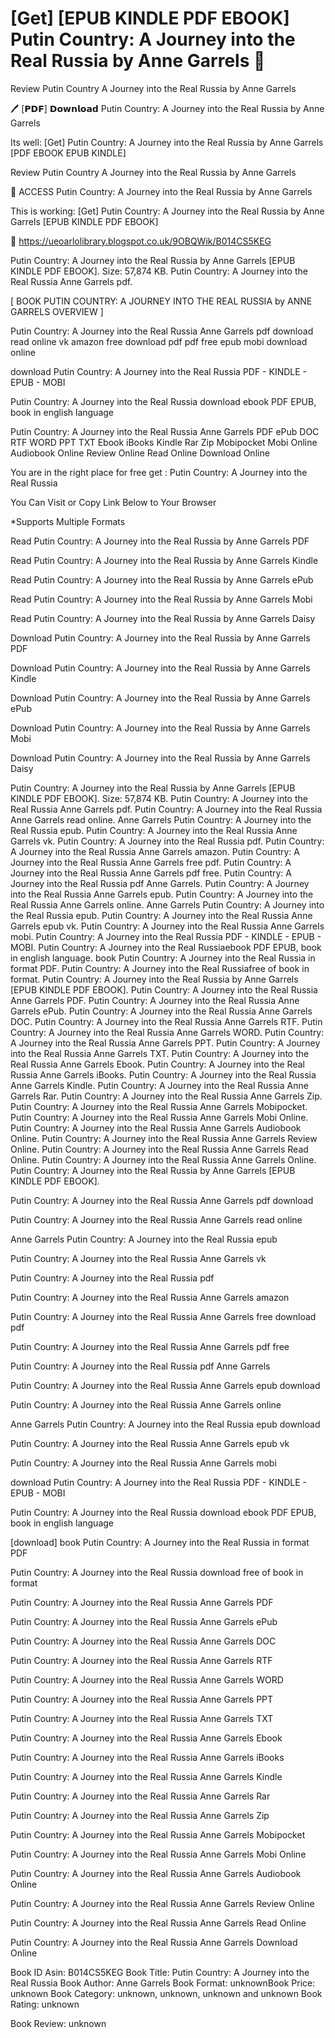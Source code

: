 # [Get] [EPUB KINDLE PDF EBOOK] Putin Country: A Journey into the Real Russia by  Anne Garrels 📑
Review Putin Country A Journey into the Real Russia by Anne Garrels

🖊️ [𝗣𝗗𝗙] 𝗗𝗼𝘄𝗻𝗹𝗼𝗮𝗱 Putin Country: A Journey into the Real Russia by Anne Garrels

Its well: [Get] Putin Country: A Journey into the Real Russia by Anne Garrels [PDF EBOOK EPUB KINDLE]


Review Putin Country A Journey into the Real Russia by Anne Garrels

📑 ACCESS Putin Country: A Journey into the Real Russia by Anne Garrels

This is working: [Get] Putin Country: A Journey into the Real Russia by Anne Garrels [EPUB KINDLE PDF EBOOK]



🌟 https://ueoarlolibrary.blogspot.co.uk/9OBQWik/B014CS5KEG



Putin Country: A Journey into the Real Russia by Anne Garrels [EPUB KINDLE PDF EBOOK]. Size: 57,874 KB. Putin Country: A Journey into the Real Russia Anne Garrels pdf.

[ BOOK PUTIN COUNTRY: A JOURNEY INTO THE REAL RUSSIA by ANNE GARRELS OVERVIEW ]

Putin Country: A Journey into the Real Russia Anne Garrels pdf download read online vk amazon free download pdf pdf free epub mobi download online

download Putin Country: A Journey into the Real Russia PDF - KINDLE - EPUB - MOBI

Putin Country: A Journey into the Real Russia download ebook PDF EPUB, book in english language

Putin Country: A Journey into the Real Russia Anne Garrels PDF ePub DOC RTF WORD PPT TXT Ebook iBooks Kindle Rar Zip Mobipocket Mobi Online Audiobook Online Review Online Read Online Download Online

You are in the right place for free get : Putin Country: A Journey into the Real Russia

You Can Visit or Copy Link Below to Your Browser

*Supports Multiple Formats

Read Putin Country: A Journey into the Real Russia by Anne Garrels PDF

Read Putin Country: A Journey into the Real Russia by Anne Garrels Kindle

Read Putin Country: A Journey into the Real Russia by Anne Garrels ePub

Read Putin Country: A Journey into the Real Russia by Anne Garrels Mobi

Read Putin Country: A Journey into the Real Russia by Anne Garrels Daisy

Download Putin Country: A Journey into the Real Russia by Anne Garrels PDF

Download Putin Country: A Journey into the Real Russia by Anne Garrels Kindle

Download Putin Country: A Journey into the Real Russia by Anne Garrels ePub

Download Putin Country: A Journey into the Real Russia by Anne Garrels Mobi

Download Putin Country: A Journey into the Real Russia by Anne Garrels Daisy

Putin Country: A Journey into the Real Russia by Anne Garrels [EPUB KINDLE PDF EBOOK]. Size: 57,874 KB. Putin Country: A Journey into the Real Russia Anne Garrels pdf. Putin Country: A Journey into the Real Russia Anne Garrels read online. Anne Garrels Putin Country: A Journey into the Real Russia epub. Putin Country: A Journey into the Real Russia Anne Garrels vk. Putin Country: A Journey into the Real Russia pdf. Putin Country: A Journey into the Real Russia Anne Garrels amazon. Putin Country: A Journey into the Real Russia Anne Garrels free pdf. Putin Country: A Journey into the Real Russia Anne Garrels pdf free. Putin Country: A Journey into the Real Russia pdf Anne Garrels. Putin Country: A Journey into the Real Russia Anne Garrels epub. Putin Country: A Journey into the Real Russia Anne Garrels online. Anne Garrels Putin Country: A Journey into the Real Russia epub. Putin Country: A Journey into the Real Russia Anne Garrels epub vk. Putin Country: A Journey into the Real Russia Anne Garrels mobi. Putin Country: A Journey into the Real Russia PDF - KINDLE - EPUB - MOBI. Putin Country: A Journey into the Real Russiaebook PDF EPUB, book in english language. book Putin Country: A Journey into the Real Russia in format PDF. Putin Country: A Journey into the Real Russiafree of book in format. Putin Country: A Journey into the Real Russia by Anne Garrels [EPUB KINDLE PDF EBOOK]. Putin Country: A Journey into the Real Russia Anne Garrels PDF. Putin Country: A Journey into the Real Russia Anne Garrels ePub. Putin Country: A Journey into the Real Russia Anne Garrels DOC. Putin Country: A Journey into the Real Russia Anne Garrels RTF. Putin Country: A Journey into the Real Russia Anne Garrels WORD. Putin Country: A Journey into the Real Russia Anne Garrels PPT. Putin Country: A Journey into the Real Russia Anne Garrels TXT. Putin Country: A Journey into the Real Russia Anne Garrels Ebook. Putin Country: A Journey into the Real Russia Anne Garrels iBooks. Putin Country: A Journey into the Real Russia Anne Garrels Kindle. Putin Country: A Journey into the Real Russia Anne Garrels Rar. Putin Country: A Journey into the Real Russia Anne Garrels Zip. Putin Country: A Journey into the Real Russia Anne Garrels Mobipocket. Putin Country: A Journey into the Real Russia Anne Garrels Mobi Online. Putin Country: A Journey into the Real Russia Anne Garrels Audiobook Online. Putin Country: A Journey into the Real Russia Anne Garrels Review Online. Putin Country: A Journey into the Real Russia Anne Garrels Read Online. Putin Country: A Journey into the Real Russia Anne Garrels Online. Putin Country: A Journey into the Real Russia by Anne Garrels [EPUB KINDLE PDF EBOOK].

Putin Country: A Journey into the Real Russia Anne Garrels pdf download

Putin Country: A Journey into the Real Russia Anne Garrels read online

Anne Garrels Putin Country: A Journey into the Real Russia epub

Putin Country: A Journey into the Real Russia Anne Garrels vk

Putin Country: A Journey into the Real Russia pdf

Putin Country: A Journey into the Real Russia Anne Garrels amazon

Putin Country: A Journey into the Real Russia Anne Garrels free download pdf

Putin Country: A Journey into the Real Russia Anne Garrels pdf free

Putin Country: A Journey into the Real Russia pdf Anne Garrels

Putin Country: A Journey into the Real Russia Anne Garrels epub download

Putin Country: A Journey into the Real Russia Anne Garrels online

Anne Garrels Putin Country: A Journey into the Real Russia epub download

Putin Country: A Journey into the Real Russia Anne Garrels epub vk

Putin Country: A Journey into the Real Russia Anne Garrels mobi

download Putin Country: A Journey into the Real Russia PDF - KINDLE - EPUB - MOBI

Putin Country: A Journey into the Real Russia download ebook PDF EPUB, book in english language

[download] book Putin Country: A Journey into the Real Russia in format PDF

Putin Country: A Journey into the Real Russia download free of book in format

Putin Country: A Journey into the Real Russia Anne Garrels PDF

Putin Country: A Journey into the Real Russia Anne Garrels ePub

Putin Country: A Journey into the Real Russia Anne Garrels DOC

Putin Country: A Journey into the Real Russia Anne Garrels RTF

Putin Country: A Journey into the Real Russia Anne Garrels WORD

Putin Country: A Journey into the Real Russia Anne Garrels PPT

Putin Country: A Journey into the Real Russia Anne Garrels TXT

Putin Country: A Journey into the Real Russia Anne Garrels Ebook

Putin Country: A Journey into the Real Russia Anne Garrels iBooks

Putin Country: A Journey into the Real Russia Anne Garrels Kindle

Putin Country: A Journey into the Real Russia Anne Garrels Rar

Putin Country: A Journey into the Real Russia Anne Garrels Zip

Putin Country: A Journey into the Real Russia Anne Garrels Mobipocket

Putin Country: A Journey into the Real Russia Anne Garrels Mobi Online

Putin Country: A Journey into the Real Russia Anne Garrels Audiobook Online

Putin Country: A Journey into the Real Russia Anne Garrels Review Online

Putin Country: A Journey into the Real Russia Anne Garrels Read Online

Putin Country: A Journey into the Real Russia Anne Garrels Download Online

Book ID Asin: B014CS5KEG
Book Title: Putin Country: A Journey into the Real Russia
Book Author: Anne Garrels
Book Format: unknownBook Price: unknown
Book Category: unknown, unknown, unknown and unknown
Book Rating: unknown

Book Review: unknown
